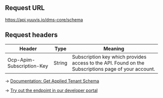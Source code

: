 ## Request URL
https://api.yuuvis.io/dms-core/schema

## Request headers
| Header                    | Type   | Meaning                                                                                             |
|---------------------------|--------|-----------------------------------------------------------------------------------------------------|
| Ocp-Apim-Subscription-Key | String | Subscription key which provides access to the API. Found on the Subscriptions page of your account. |

&rarr; [Documentation: Get Applied Tenant Schema](https://github.com/yuuvis/Documentation/wiki/Schema-definition#SchemaDefinition-RetrievingtheSchema)

&rarr; [Try out the endpoint in our developer portal](https://developer.yuuvis.com/Apis/Endpoints/admin-api)
